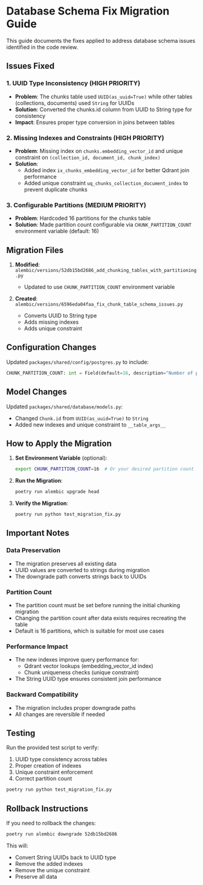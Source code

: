 # Database Schema Fix Migration Guide

This guide documents the fixes applied to address database schema issues identified in the code review.

## Issues Fixed

### 1. UUID Type Inconsistency (HIGH PRIORITY)
- **Problem**: The chunks table used `UUID(as_uuid=True)` while other tables (collections, documents) used `String` for UUIDs
- **Solution**: Converted the chunks.id column from UUID to String type for consistency
- **Impact**: Ensures proper type conversion in joins between tables

### 2. Missing Indexes and Constraints (HIGH PRIORITY)
- **Problem**: Missing index on `chunks.embedding_vector_id` and unique constraint on `(collection_id, document_id, chunk_index)`
- **Solution**: 
  - Added index `ix_chunks_embedding_vector_id` for better Qdrant join performance
  - Added unique constraint `uq_chunks_collection_document_index` to prevent duplicate chunks

### 3. Configurable Partitions (MEDIUM PRIORITY)
- **Problem**: Hardcoded 16 partitions for the chunks table
- **Solution**: Made partition count configurable via `CHUNK_PARTITION_COUNT` environment variable (default: 16)

## Migration Files

1. **Modified**: `alembic/versions/52db15bd2686_add_chunking_tables_with_partitioning.py`
   - Updated to use `CHUNK_PARTITION_COUNT` environment variable

2. **Created**: `alembic/versions/6596eda04faa_fix_chunk_table_schema_issues.py`
   - Converts UUID to String type
   - Adds missing indexes
   - Adds unique constraint

## Configuration Changes

Updated `packages/shared/config/postgres.py` to include:
```python
CHUNK_PARTITION_COUNT: int = Field(default=16, description="Number of partitions for chunks table")
```

## Model Changes

Updated `packages/shared/database/models.py`:
- Changed `Chunk.id` from `UUID(as_uuid=True)` to `String`
- Added new indexes and unique constraint to `__table_args__`

## How to Apply the Migration

1. **Set Environment Variable** (optional):
   ```bash
   export CHUNK_PARTITION_COUNT=16  # Or your desired partition count
   ```

2. **Run the Migration**:
   ```bash
   poetry run alembic upgrade head
   ```

3. **Verify the Migration**:
   ```bash
   poetry run python test_migration_fix.py
   ```

## Important Notes

### Data Preservation
- The migration preserves all existing data
- UUID values are converted to strings during migration
- The downgrade path converts strings back to UUIDs

### Partition Count
- The partition count must be set before running the initial chunking migration
- Changing the partition count after data exists requires recreating the table
- Default is 16 partitions, which is suitable for most use cases

### Performance Impact
- The new indexes improve query performance for:
  - Qdrant vector lookups (embedding_vector_id index)
  - Chunk uniqueness checks (unique constraint)
- The String UUID type ensures consistent join performance

### Backward Compatibility
- The migration includes proper downgrade paths
- All changes are reversible if needed

## Testing

Run the provided test script to verify:
1. UUID type consistency across tables
2. Proper creation of indexes
3. Unique constraint enforcement
4. Correct partition count

```bash
poetry run python test_migration_fix.py
```

## Rollback Instructions

If you need to rollback the changes:

```bash
poetry run alembic downgrade 52db15bd2686
```

This will:
- Convert String UUIDs back to UUID type
- Remove the added indexes
- Remove the unique constraint
- Preserve all data